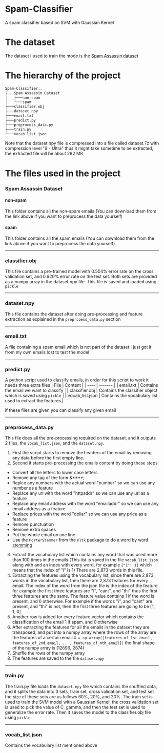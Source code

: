 # Spam-Classifier
A spam classifier based on SVM with Gaussian Kernel

# The dataset
The dataset I used to train the mode is the [Spam Assassin dataset](https://spamassassin.apache.org/old/publiccorpus/)

# The hierarchy of the project
```bash
Spam-Classifier:.
├───Spam Assassin Dataset
│   ├───non-spam
│   └───spam
├───classifier.obj
├───dataset.npy
├───email.txt
├───predict.py
├───preprocess_data.py
├───train.py
└───vocab_list.json
```

Note that the dataset.npy file is compressed into a file called dataset.7z with compression level "9 - Ultra" thus it might take sometime to be extracted, the extracted file will be about 282 MB

# The files used in the project
### Spam Assassin Dataset
#### non-spam
This folder contains all the non-spam emails (You can download them from the link above if you want to preprocess the data yourself)
#### spam
This folder contains all the spam emails (You can download them from the link above if you want to preprocess the data yourself)

----
###  classifier.obj
This file contains a pre-trained model with 0.504% error rate on the cross validation set, and 0.620% error rate on the test set. Both sets are provided as a numpy array in the dataset.npy file.
This file is saved and loaded using ```pickle```

----
### dataset.npy
This file contains the dataset after doing pre-processing and feature extraction as explained in the ```preprcoess_data.py``` section

----
### email.txt
A file containing a spam email which is not part of the dataset I just got it from my own emails lost to test the model

----
### predict.py
A python script used to classify emails, in order for this script to work it needs three extra files
| File | Content |
| ---- | ------- |
| email.txt | Contains the email we want to classify |
| classifier.obj | Contains the classifier object which is saved using ```pickle``` |
| vocab_list.json | Contains the vocabulary list used to extract the features |

if these files are given you can classify any given email

----
### preprocess_data.py
This file does all the pre-processing required on the dataset, and it outputs 2 files, the ```vocab_list.json```, and the ```dataset.npy```.
1. First the script starts to remove the headers of the email by removing any data before the first empty line.
2. Second it starts pre-processing the emails content by doing these steps
  * Convert all the letters to lower case letters
  * Remove any tag of the form &****;
  * Replce any numbers with the actual word "number" so we can use any number as a feature
  * Replace any url with the word "httpaddr" so we can use any url as a feature
  * Replace any email address with the word "emailaddr" so we can use any email address as a feature
  * Replace prices with the word "dollar" so we can use any price as a feature
  * Remove punctuation
  * Remove extra spaces
  * Put the whole email on one line
  * Use the ```PorterStemmer``` from the ```nltk``` package to do a word by word [stemming](https://www.wikiwand.com/en/Stemming)
3. Extract the vocabulary list which contains any word that was used more than 100 times in the emails (This list is saved in the file ```vocab_list.json``` along with and an index with every word, for example ```{"i": 1}``` which means that the index of "i" is 1) There are 2,873 words in this file.
5. Extracting the features using the vocabulary list, since there are 2,873 words in the vocabulary list, then there are 2,873 features for every email. The index of the word from the json file is the index of the feature for example the first three features are "i", "cant", and "thi" thus the first three features are the same. The feature value contains 1 if the word is present, and 0 otherwise. For example if the words "i", and "cant" are present, and "thi" is not, then the first three features are going to be [1, 1, 0]
6. Another row is added for every feature vector which contains the classification of the email 1 if spam, and 0 otherwise
7. After extracting the features for all the emails in the dataset they are transposed, and put into a numpy array where the rows of the array are the features of a certain email ```X = np.array([features_of_1st_email, features_of_2nd_email, ..., features_of_nth_email])``` the final shape of the numpy array is (12896, 2874)
8. Shuffle the rows of the numpy array
9. The features are saved to the file ```dataset.npy```

----
### train.py
The train.py file loads the ```dataset.npy``` file which contains the shuffled data, and it splits the data into 3 sets, train set, cross validation set, and test set the size of these sets are as follows 60%, 20%, and 20%. The train set is used to train the SVM model with a Gaussian Kernel, the cross validation set is used to pick the value of C, gamma, and then the test set is used to generalize the error rate. Then it saves the model to the classifier.obj file using ```pickle```.

----
### vocab_list.json
Contains the vocabulary list mentioned above
